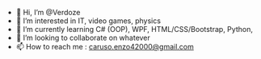 - 👋 Hi, I’m @Verdoze
- 👀 I’m interested in IT, video games, physics
- 🌱 I’m currently learning C# (OOP), WPF, HTML/CSS/Bootstrap, Python,  
- 💞️ I’m looking to collaborate on whatever
- 📫 How to reach me : caruso.enzo42000@gmail.com
